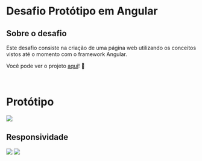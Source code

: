 # **Desafio Protótipo em Angular**

## **Sobre o desafio**
Este desafio consiste na criação de uma página web utilizando os conceitos vistos até o momento com o framework Angular. 
<br />

Você pode ver o projeto [aqui](https://github.com/amandakehl/landing-page-angular)! 🤩

<br />

# Protótipo 
<img src="https://user-images.githubusercontent.com/73315527/158288063-38c7203d-5037-419f-9efe-64038812bab6.png">

<br />

## Responsividade 
<img src="https://user-images.githubusercontent.com/73315527/158288448-c09443b5-7892-413e-9662-f57cb5bddab6.png">
<img src="https://user-images.githubusercontent.com/73315527/158907722-3169fd39-d4ee-46f9-a0ab-352cf2ab812b.png">